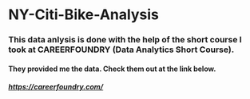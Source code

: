 # NY-Citi-Bike-Analysis

### This data anlysis is done with the help of the short course I took at CAREERFOUNDRY (Data Analytics Short Course).

#### They provided me the data. Check them out at the link below.
##### https://careerfoundry.com/
